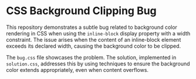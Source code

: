 # CSS Background Clipping Bug

This repository demonstrates a subtle bug related to background color rendering in CSS when using the `inline-block` display property with a width constraint.  The issue arises when the content of an inline-block element exceeds its declared width, causing the background color to be clipped.

The `bug.css` file showcases the problem.  The solution, implemented in `solution.css`, addresses this by using techniques to ensure the background color extends appropriately, even when content overflows.